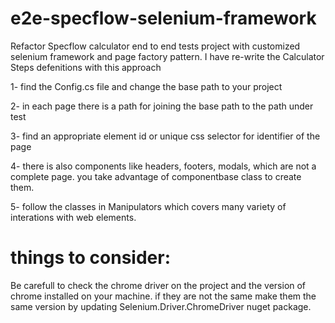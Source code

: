 # e2e-specflow-selenium-framework
Refactor Specflow calculator end to end tests project with customized selenium framework and page factory pattern.
I have re-write the Calculator Steps defenitions with this approach


1- find the Config.cs file and change the base path to your project

2- in each page there is a path for joining the base path to the path under test

3- find an appropriate element id or unique css selector for identifier of the page

4- there is also components like headers, footers, modals, which are not a complete page. you take advantage of componentbase class to create them.

5- follow the classes in Manipulators which covers many variety of interations with web elements.

# things to consider:
Be carefull to check the chrome driver on the project and the version of chrome installed on your machine.
  if they are not the same make them the same version by updating Selenium.Driver.ChromeDriver nuget package.
